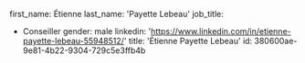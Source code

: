 first_name: Étienne
last_name: 'Payette Lebeau'
job_title:
  - Conseiller
gender: male
linkedin: 'https://www.linkedin.com/in/etienne-payette-lebeau-55948512/'
title: 'Étienne Payette Lebeau'
id: 380600ae-9e81-4b22-9304-729c5e3ffb4b

